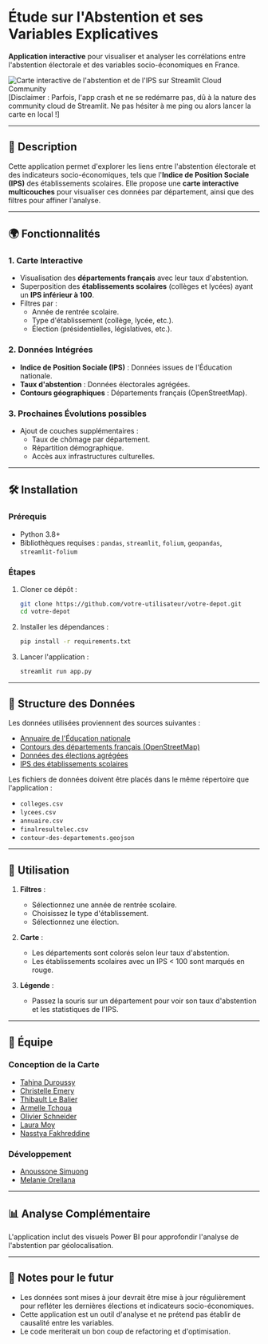 
# Étude sur l'Abstention et ses Variables Explicatives

**Application interactive** pour visualiser et analyser les corrélations entre l'abstention électorale et des variables socio-économiques en France.

![Carte interactive de l'abstention et de l'IPS sur Streamlit Cloud Community](https://hackathon2024esd.streamlit.app/)
[Disclaimer : Parfois, l'app crash et ne se redémarre pas, dû à la nature des community cloud de Streamlit. Ne pas hésiter à me ping ou alors lancer la carte en local !] 


---

## 📌 Description

Cette application permet d'explorer les liens entre l'abstention électorale et des indicateurs socio-économiques, tels que l'**Indice de Position Sociale (IPS)** des établissements scolaires. Elle propose une **carte interactive multicouches** pour visualiser ces données par département, ainsi que des filtres pour affiner l'analyse.

---

## 🌍 Fonctionnalités

### 1. **Carte Interactive**
- Visualisation des **départements français** avec leur taux d'abstention.
- Superposition des **établissements scolaires** (collèges et lycées) ayant un **IPS inférieur à 100**.
- Filtres par :
  - Année de rentrée scolaire.
  - Type d'établissement (collège, lycée, etc.).
  - Élection (présidentielles, législatives, etc.).

### 2. **Données Intégrées**
- **Indice de Position Sociale (IPS)** : Données issues de l'Éducation nationale.
- **Taux d'abstention** : Données électorales agrégées.
- **Contours géographiques** : Départements français (OpenStreetMap).

### 3. **Prochaines Évolutions possibles**
- Ajout de couches supplémentaires :
  - Taux de chômage par département.
  - Répartition démographique.
  - Accès aux infrastructures culturelles.

---

## 🛠️ Installation

### Prérequis
- Python 3.8+
- Bibliothèques requises : `pandas`, `streamlit`, `folium`, `geopandas`, `streamlit-folium`

### Étapes
1. Cloner ce dépôt :
   ```bash
   git clone https://github.com/votre-utilisateur/votre-depot.git
   cd votre-depot
   ```

2. Installer les dépendances :
   ```bash
   pip install -r requirements.txt
   ```

3. Lancer l'application :
   ```bash
   streamlit run app.py
   ```

---

## 📂 Structure des Données

Les données utilisées proviennent des sources suivantes :
- [Annuaire de l'Éducation nationale](https://data.education.gouv.fr/explore/dataset/fr-en-annuaire-education/)
- [Contours des départements français (OpenStreetMap)](https://www.data.gouv.fr/fr/datasets/contours-des-departements-francais-issus-d-openstreetmap/)
- [Données des élections agrégées](https://www.data.gouv.fr/fr/datasets/donnees-des-elections-agregees/)
- [IPS des établissements scolaires](https://data.education.gouv.fr/explore/?sort=modified&q=IPS)

Les fichiers de données doivent être placés dans le même répertoire que l'application :
- `colleges.csv`
- `lycees.csv`
- `annuaire.csv`
- `finalresultelec.csv`
- `contour-des-departements.geojson`

---

## 🎯 Utilisation

1. **Filtres** :
   - Sélectionnez une année de rentrée scolaire.
   - Choisissez le type d'établissement.
   - Sélectionnez une élection.

2. **Carte** :
   - Les départements sont colorés selon leur taux d'abstention.
   - Les établissements scolaires avec un IPS < 100 sont marqués en rouge.

3. **Légende** :
   - Passez la souris sur un département pour voir son taux d'abstention et les statistiques de l'IPS.

---

## 👥 Équipe

### Conception de la Carte
- [Tahina Duroussy](https://www.linkedin.com/in/tahina-duroussy-94420b161/)
- [Christelle Emery](https://www.linkedin.com/in/christelle-emery-6a0b20245/)
- [Thibault Le Balier](https://www.linkedin.com/in/thibault-le-balier-5b9905189/)
- [Armelle Tchoua](https://www.linkedin.com/in/armelletchoua01fr/)
- [Olivier Schneider](https://www.linkedin.com/in/olivier-schneider-chef-de-projet-digital/)
- [Laura Moy](https://www.linkedin.com/in/laura-moy-2503/)
- [Nasstya Fakhreddine](https://www.linkedin.com/in/nasstya-fakhreddine-3825781a9/)

### Développement
- [Anoussone Simuong](https://www.linkedin.com/in/anousimuong/)
- [Melanie Orellana](https://www.linkedin.com/in/mélanie-orellana-031465173/)

---

## 📊 Analyse Complémentaire

L'application inclut des visuels Power BI pour approfondir l'analyse de l'abstention par géolocalisation.

---

## 📝 Notes pour le futur
- Les données sont mises à jour devrait être mise  à jour régulièrement pour refléter les dernières élections et indicateurs socio-économiques.
- Cette application est un outil d'analyse et ne prétend pas établir de causalité entre les variables.
- Le code meriterait un bon coup de refactoring et d'optimisation. 
